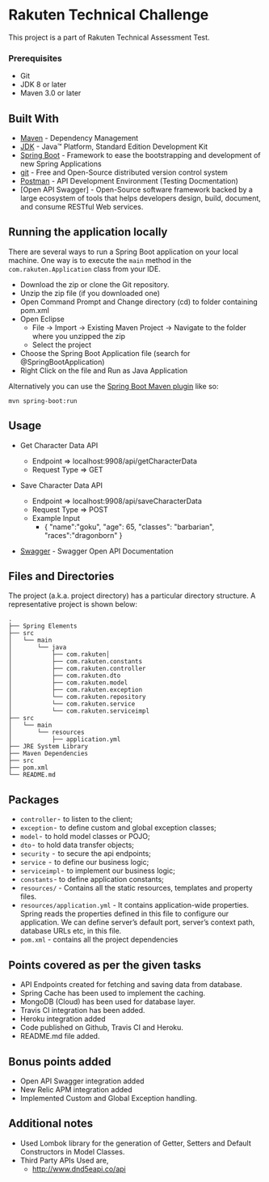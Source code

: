 # Rakuten Technical Challenge

This project is a part of Rakuten Technical Assessment Test. 

### Prerequisites
* Git
* JDK 8 or later
* Maven 3.0 or later

## Built With

* [Maven](https://maven.apache.org/) - Dependency Management
* [JDK](http://www.oracle.com/technetwork/java/javase/downloads/jdk8-downloads-2133151.html) - Java™ Platform, Standard Edition Development Kit 
* [Spring Boot](https://spring.io/projects/spring-boot) - Framework to ease the bootstrapping and development of new Spring Applications
* [git](https://git-scm.com/) - Free and Open-Source distributed version control system 
* [Postman](https://www.getpostman.com/) - API Development Environment (Testing Docmentation)
* [Open API Swagger] - Open-Source software framework backed by a large ecosystem of tools that helps developers design, build, document, and consume RESTful Web services.

## Running the application locally

There are several ways to run a Spring Boot application on your local machine. One way is to execute the `main` method in the `com.rakuten.Application` class from your IDE.

- Download the zip or clone the Git repository.
- Unzip the zip file (if you downloaded one)
- Open Command Prompt and Change directory (cd) to folder containing pom.xml
- Open Eclipse 
   - File -> Import -> Existing Maven Project -> Navigate to the folder where you unzipped the zip
   - Select the project
- Choose the Spring Boot Application file (search for @SpringBootApplication)
- Right Click on the file and Run as Java Application

Alternatively you can use the [Spring Boot Maven plugin](https://docs.spring.io/spring-boot/docs/current/reference/html/build-tool-plugins-maven-plugin.html) like so:

```shell
mvn spring-boot:run
```

## Usage

* Get Character Data API
  -   Endpoint => localhost:9908/api/getCharacterData
  -   Request Type => GET

* Save Character Data API
  -   Endpoint => localhost:9908/api/saveCharacterData
  -   Request Type => POST
  -   Example Input 
      - {
        	"name":"goku",
        	"age": 65,
        	"classes": "barbarian",
        	"races":"dragonborn"
        }
              
* [Swagger](http://localhost:9908/swagger-ui.html) - Swagger Open API Documentation

## Files and Directories

The project (a.k.a. project directory) has a particular directory structure. A representative project is shown below:

```
.
├── Spring Elements
├── src
│   └── main
│       └── java
│           ├── com.rakuten│
│           ├── com.rakuten.constants
│           ├── com.rakuten.controller
│           ├── com.rakuten.dto
│           ├── com.rakuten.model
│           ├── com.rakuten.exception
│           └── com.rakuten.repository
│           └── com.rakuten.service
│           └── com.rakuten.serviceimpl
├── src
│   └── main
│       └── resources
│           ├── application.yml
├── JRE System Library
├── Maven Dependencies
├── src
├── pom.xml
└── README.md
```

## Packages

- `controller` -  to listen to the client;
- `exception` -  to define custom and global exception classes;
- `model` -  to hold model classes or POJO;
- `dto` -  to hold data transfer objects;
- `security`  -  to secure the api endpoints;
- `service`  -  to define our business logic;
- `serviceimpl` -  to implement our business logic;
- `constants` - to define application constants;
- `resources/` - Contains all the static resources, templates and property files.
- `resources/application.yml` - It contains application-wide properties. Spring reads the properties defined in this file to configure our application. We can define server’s default port, server’s context path, database URLs etc, in this file.
- `pom.xml` - contains all the project dependencies
 
## Points covered as per the given tasks

- API Endpoints created for fetching and saving data from database.
- Spring Cache has been used to implement the caching.
- MongoDB (Cloud) has been used for database layer.
- Travis CI integration has been added.
- Heroku integration added
- Code published on Github, Travis CI and Heroku.
- README.md file added.

## Bonus points added
- Open API Swagger integration added
- New Relic APM integration added
- Implemented Custom and Global Exception handling. 

## Additional notes

- Used Lombok library for the generation of Getter, Setters and Default Constructors in Model Classes.
- Third Party APIs Used are,
  - http://www.dnd5eapi.co/api
